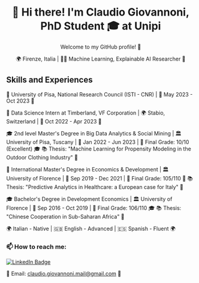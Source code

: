 <!-- Welcome Message -->
<h1 align="center">👋 Hi there! I'm Claudio Giovannoni, PhD Student 🎓 at Unipi </h1>
<p align="center">Welcome to my GitHub profile! 🚀</p>

<!-- Contact Information -->
<p align="center">
  🌍 Firenze, Italia | 👨‍💼 Machine Learning, Explainable AI Researcher 🤖
</p>

<!-- Skills and Experiences -->
<h2>Skills and Experiences</h2>

<p align="left">
  🌟 University of Pisa, National Research Council (ISTI - CNR) | 📆 May 2023 - Oct 2023 🌟
  
  🚀 Data Science Intern at Timberland, VF Corporation | 🌍 Stabio, Switzerland | 📆 Oct 2022 - Apr 2023 🚀
  
  🎓 2nd level Master's Degree in Big Data Analytics & Social Mining | 🏛️ University of Pisa, Tuscany | 📆 Jan 2022 - Jun 2023 | 🏅 Final Grade: 10/10 (Excellent) 🎓
  📚 Thesis: "Machine Learning for Propensity Modeling in the Outdoor Clothing Industry" 🌟
  
  📜 International Master's Degree in Economics & Development | 🏛️ University of Florence | 📆 Sep 2019 - Dec 2021 | 🏅 Final Grade: 105/110 📜
  📚 Thesis: "Predictive Analytics in Healthcare: a European case for Italy" 🌟
  
  🎓 Bachelor's Degree in Development Economics | 🏛️ University of Florence | 📆 Sep 2016 - Oct 2019 | 🏅 Final Grade: 106/110 🎓
  📚 Thesis: "Chinese Cooperation in Sub-Saharan Africa" 🌟
  
  🌍 Italian - Native | 🇬🇧 English - Advanced | 🇪🇸 Spanish - Fluent 🌍
</p>

<!-- How to Reach Me -->
<h3 align="left">📫 How to reach me:</h3>
<p align="left"> 
  
<!-- LinkedIn Badge -->
<a href="https://www.linkedin.com/in/cgiovannoni">
  <img src="https://img.shields.io/badge/LinkedIn-Connect-blue?style=for-the-badge&logo=linkedin" alt="LinkedIn Badge"> <br>
</a> 
  
📧 Email: claudio.giovannoni.mail@gmail.com 📩
</p>
